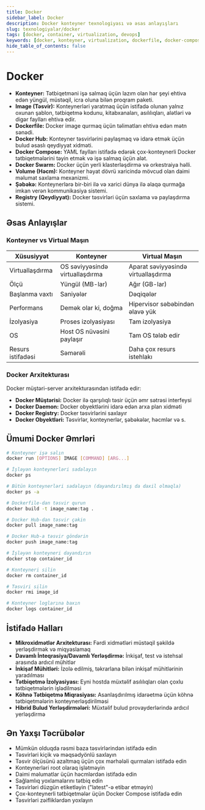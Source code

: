 ```yaml
---
title: Docker
sidebar_label: Docker
description: Docker konteyner texnologiyası və əsas anlayışları
slug: texnologiyalar/docker
tags: [docker, container, virtualization, devops]
keywords: [docker, konteyner, virtualization, dockerfile, docker-compose]
hide_table_of_contents: false
---
```


# Docker

- **Konteyner:** Tətbiqetməni işə salmaq üçün lazım olan hər şeyi ehtiva edən yüngül, müstəqil, icra oluna bilən proqram paketi.
- **Image (Təsvir):** Konteynerləri yaratmaq üçün istifadə olunan yalnız oxunan şablon, tətbiqetmə kodunu, kitabxanaları, asılılıqları, alətləri və digər faylları ehtiva edir.
- **Dockerfile:** Docker image qurmaq üçün təlimatları ehtiva edən mətn sənədi.
- **Docker Hub:** Konteyner təsvirlərini paylaşmaq və idarə etmək üçün bulud əsaslı qeydiyyat xidməti.
- **Docker Compose:** YAML faylları istifadə edərək çox-konteynerli Docker tətbiqetmələrini təyin etmək və işə salmaq üçün alət.
- **Docker Swarm:** Docker üçün yerli klasterləşdirmə və orkestraiya həlli.
- **Volume (Həcm):** Konteyner həyat dövrü xaricində mövcud olan daimi məlumat saxlama mexanizmi.
- **Şəbəkə:** Konteynerlərə bir-biri ilə və xarici dünya ilə əlaqə qurmağa imkan verən kommunikasiya sistemi.
- **Registry (Qeydiyyat):** Docker təsvirləri üçün saxlama və paylaşdırma sistemi.

## Əsas Anlayışlar

### Konteyner vs Virtual Maşın

| Xüsusiyyət | Konteyner | Virtual Maşın |
|------------|-----------|---------------|
| Virtuallaşdırma | OS səviyyəsində virtuallaşdırma | Aparat səviyyəsində virtuallaşdırma |
| Ölçü | Yüngül (MB-lar) | Ağır (GB-lar) |
| Başlanma vaxtı | Saniyələr | Dəqiqələr |
| Performans | Demək olar ki, doğma | Hipervisor səbəbindən əlavə yük |
| İzolyasiya | Proses izolyasiyası | Tam izolyasiya |
| OS | Host OS nüvəsini paylaşır | Tam OS tələb edir |
| Resurs istifadəsi | Səmərəli | Daha çox resurs istehlakı |

### Docker Arxitekturası

Docker müştəri-server arxitekturasından istifadə edir:
- **Docker Müştərisi:** Docker ilə qarşılıqlı təsir üçün əmr sətrəsi interfeysi
- **Docker Daemon:** Docker obyektlərini idarə edən arxa plan xidməti
- **Docker Registry:** Docker təsvirlərini saxlayır
- **Docker Obyektləri:** Təsvirlər, konteynerlər, şəbəkələr, həcmlər və s.

## Ümumi Docker Əmrləri

```bash
# Konteyner işə salın
docker run [OPTIONS] IMAGE [COMMAND] [ARG...]

# İşləyən konteynerləri sadalayın
docker ps

# Bütün konteynerləri sadalayın (dayandırılmış da daxil olmaqla)
docker ps -a

# Dockerfile-dan təsvir qurun
docker build -t image_name:tag .

# Docker Hub-dan təsvir çəkin
docker pull image_name:tag

# Docker Hub-a təsvir göndərin
docker push image_name:tag

# İşləyən konteyneri dayandırın
docker stop container_id

# Konteyneri silin
docker rm container_id

# Təsviri silin
docker rmi image_id

# Konteyner loglarına baxın
docker logs container_id
```

## İstifadə Halları

- **Mikroxidmətlər Arxitekturası:** Fərdi xidmətləri müstəqil şəkildə yerləşdirmək və miqyaslamaq
- **Davamlı İnteqrasiya/Davamlı Yerləşdirmə:** İnkişaf, test və istehsal arasında ardıcıl mühitlər
- **İnkişaf Mühitləri:** İzolə edilmiş, təkrarlana bilən inkişaf mühitlərinin yaradılması
- **Tətbiqetmə İzolyasiyası:** Eyni hostda müxtəlif asılılıqları olan çoxlu tətbiqetmələrin işlədilməsi
- **Köhnə Tətbiqetmə Miqrasiyası:** Asanlaşdırılmış idarəetmə üçün köhnə tətbiqetmələrin konteynerləşdirilməsi
- **Hibrid Bulud Yerləşdirmələri:** Müxtəlif bulud provayderlərində ardıcıl yerləşdirmə

## Ən Yaxşı Təcrübələr

- Mümkün olduqda rəsmi baza təsvirlərindən istifadə edin
- Təsvirləri kiçik və məqsədyönlü saxlayın
- Təsvir ölçüsünü azaltmaq üçün çox mərhələli qurmaları istifadə edin
- Konteynerləri root olaraq işlətməyin
- Daimi məlumatlar üçün həcmlərdən istifadə edin
- Sağlamlıq yoxlamalarını tətbiq edin
- Təsvirləri düzgün etiketləyin ("latest"-ə etibar etməyin)
- Çox-konteynerli tətbiqetmələr üçün Docker Compose istifadə edin
- Təsvirləri zəifliklərdən yoxlayın
